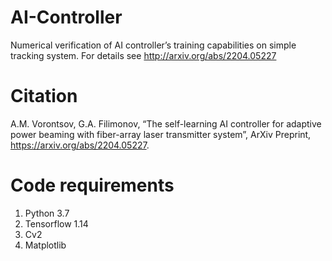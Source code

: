 # AI-Controller
Numerical verification of AI controller’s training capabilities on simple tracking system. For details see http://arxiv.org/abs/2204.05227

# Citation
A.M. Vorontsov, G.A. Filimonov, “The self-learning AI controller for adaptive power beaming with fiber-array laser transmitter system”, ArXiv Preprint, https://arxiv.org/abs/2204.05227.

# Code requirements
1. Python 3.7
2. Tensorflow 1.14
3. Cv2
4. Matplotlib
